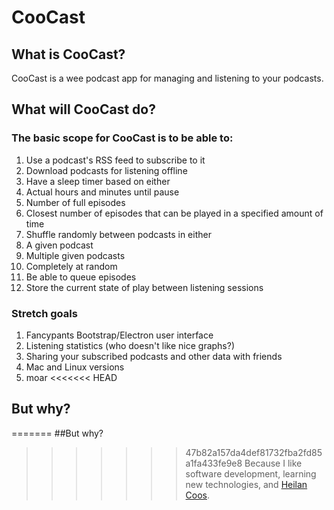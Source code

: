 # CooCast
## What is CooCast?
CooCast is a wee podcast app for managing and listening to your podcasts.

## What will CooCast do?
### The basic scope for CooCast is to be able to:
1. Use a podcast's RSS feed to subscribe to it
2. Download podcasts for listening offline
3. Have a sleep timer based on either
 1. Actual hours and minutes until pause
 2. Number of full episodes
 3. Closest number of episodes that can be played in a specified amount of time
4. Shuffle randomly between podcasts in either
 1. A given podcast
 2. Multiple given podcasts
 3. Completely at random
5. Be able to queue episodes
6. Store the current state of play between listening sessions
### Stretch goals
1. Fancypants Bootstrap/Electron user interface
2. Listening statistics (who doesn't like nice graphs?)
3. Sharing your subscribed podcasts and other data with friends
4. Mac and Linux versions
5. moar
<<<<<<< HEAD
## But why?
=======
##But why?
>>>>>>> 47b82a157da4def81732fba2fd85a1fa433fe9e8
Because I like software development, learning new technologies, and [Heilan Coos](https://en.wikipedia.org/wiki/Highland_cattle).
